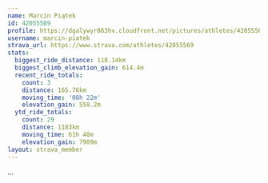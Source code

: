 ```yaml
---
name: Marcin Piątek
id: 42055569
profile: https://dgalywyr863hv.cloudfront.net/pictures/athletes/42055569/12602382/1/large.jpg
username: marcin-piatek
strava_url: https://www.strava.com/athletes/42055569
stats:
  biggest_ride_distance: 118.14km
  biggest_climb_elevation_gain: 614.4m
  recent_ride_totals:
    count: 3
    distance: 165.76km
    moving_time: '08h 22m'
    elevation_gain: 558.2m
  ytd_ride_totals:
    count: 29
    distance: 1183km
    moving_time: 61h 48m
    elevation_gain: 7909m
layout: strava_member
--- 
```

...
